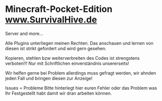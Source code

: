 # Minecraft-Pocket-Edition www.SurvivalHive.de
Server and more...

Alle Plugins unterliegen meinen Rechten.
Das anschauen und lernen von diesen ist strikt gefordert und wird gern gesehen.

Kopieren, stehlen bzw weiterverbreiten des Codes ist strengstens verboten!!!
Nur mit Schriftlichen einverständnis unsererseits!

Wir helfen gerne bei Problem allerdings muss gefragt werden, wir ahnden 
jeden Fall und bringen diesen zur Anzeige!

Issues = Probleme
Bitte hinterlegt hier euren Fehler oder das Problem
was Ihr Festgestellt habt damit wir dran arbeiten können.
